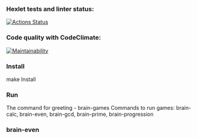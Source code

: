 ### Hexlet tests and linter status:
[![Actions Status](https://github.com/ShoZYXrk/fullstack-javascript-project-44/workflows/hexlet-check/badge.svg)](https://github.com/ShoZYXrk/fullstack-javascript-project-44/actions)
### Code quality with CodeClimate:
[![Maintainability](https://api.codeclimate.com/v1/badges/db061cdb2fc8ef18ac02/maintainability)](https://codeclimate.com/github/ShoZYXrk/fullstack-javascript-project-44/maintainability)
### Install
make Install
### Run
The command for greeting - brain-games
Commands to run games: brain-calc, brain-even, brain-gcd, brain-prime, brain-progression
### brain-even
